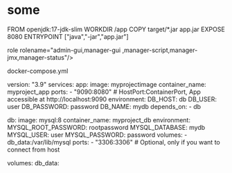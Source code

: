 # some

FROM openjdk:17-jdk-slim
WORKDIR /app
COPY target/*.jar app.jar
EXPOSE 8080
ENTRYPOINT ["java","-jar","app.jar"]



role rolename="admin-gui,manager-gui ,manager-script,manager-jmx,manager-status"/><user password="1234" roles="manager-gui, admin-gui ,manager-script" username="admin"/> 




docker-compose.yml

version: "3.9"
services:
  app:
    image: myprojectimage
    container_name: myproject_app
    ports:
      - "9090:8080"   # HostPort:ContainerPort, App accessible at http://localhost:9090
    environment:
      DB_HOST: db
      DB_USER: user
      DB_PASSWORD: password
      DB_NAME: mydb
    depends_on:
      - db

  db:
    image: mysql:8
    container_name: myproject_db
    environment:
      MYSQL_ROOT_PASSWORD: rootpassword
      MYSQL_DATABASE: mydb
      MYSQL_USER: user
      MYSQL_PASSWORD: password
    volumes:
      - db_data:/var/lib/mysql
    ports:
      - "3306:3306"   # Optional, only if you want to connect from host

volumes:
  db_data:
